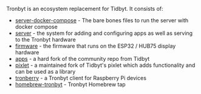 Tronbyt is an ecosystem replacement for Tidbyt. It consists of:
* [server-docker-compose](https://github.com/tronbyt/server-docker-compose) - The bare bones files to run the server with docker compose
* [server](https://github.com/tronbyt/server) - the system for adding and configuring apps as well as serving to the Tronbyt hardware
* [firmware](https://github.com/tronbyt/firmware-esp32) - the firmware that runs on the ESP32 / HUB75 display hardware
* [apps](https://github.com/tronbyt/apps) - a hard fork of the community repo from Tidbyt
* [pixlet](https://github.com/tronbyt/pixlet) - a maintained fork of Tidbyt's pixlet which adds functionality and can be used as a library
* [tronberry](https://github.com/tronbyt/tronberry) - a Tronbyt client for Raspberry Pi devices
* [homebrew-tronbyt](https://github.com/tronbyt/homebrew-tronbyt) - Tronbyt Homebrew tap

